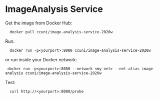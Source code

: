 # ImageAnalysis Service

Get the image from Docker Hub:
```
  docker pull ccuni/image-analysis-service-2020w
```

Run:
```
  docker run -p<yourport>:8080 ccuni/image-analysis-service-2020w
```
or run inside your Docker network:
 ```
  docker run -p<yourport>:8080 --network <my-net> --net-alias image-analysis ccuni/image-analysis-service-2020w
```

Test:
```
  curl http://<yourport>:8080/probe
```
